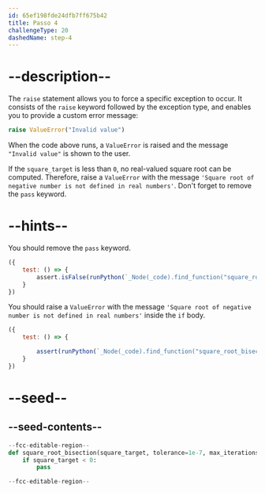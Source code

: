 ```yaml
---
id: 65ef198fde24dfb7ff675b42
title: Passo 4
challengeType: 20
dashedName: step-4
---
```


# --description--

The `raise` statement allows you to force a specific exception to occur. It consists of the `raise` keyword followed by the exception type, and enables you to provide a custom error message:

```py
raise ValueError("Invalid value")
```

When the code above runs, a `ValueError` is raised and the message `"Invalid value"` is shown to the user.

If the `square_target` is less than `0`, no real-valued square root can be computed. Therefore, raise a `ValueError` with the message `'Square root of negative number is not defined in real numbers'`. Don't forget to remove the `pass` keyword.

# --hints--

You should remove the `pass` keyword.

```js
({
    test: () => {
        assert.isFalse(runPython(`_Node(_code).find_function("square_root_bisection").find_ifs()[0].find_bodies()[0].has_pass()`))
    }
})
```

You should raise a `ValueError` with the message `'Square root of negative number is not defined in real numbers'` inside the `if` body.

```js
({
    test: () => {

        assert(runPython(`_Node(_code).find_function("square_root_bisection").find_ifs()[0].find_bodies()[0].is_equivalent("raise ValueError('Square root of negative number is not defined in real numbers')")`))
    }
})
```

# --seed--

## --seed-contents--

```py
--fcc-editable-region--
def square_root_bisection(square_target, tolerance=1e-7, max_iterations=100):
    if square_target < 0:
        pass

--fcc-editable-region--
```
